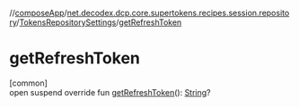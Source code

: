 //[composeApp](../../../index.md)/[net.decodex.dcp.core.supertokens.recipes.session.repository](../index.md)/[TokensRepositorySettings](index.md)/[getRefreshToken](get-refresh-token.md)

# getRefreshToken

[common]\
open suspend override fun [getRefreshToken](get-refresh-token.md)(): [String](https://kotlinlang.org/api/latest/jvm/stdlib/kotlin/-string/index.html)?
